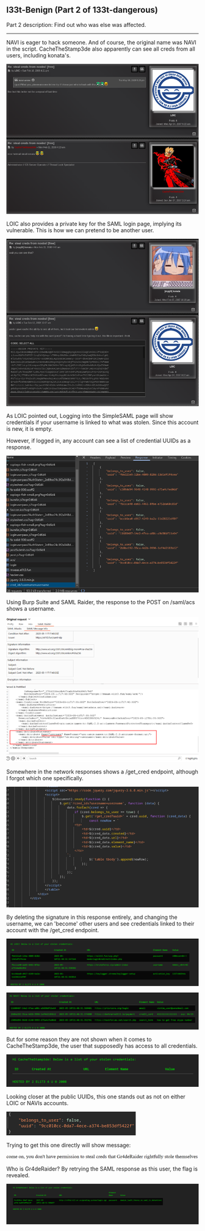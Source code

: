 ## l33t-Benign (Part 2 of 133t-dangerous)

Part 2 description: Find out who was else was affected.

---

NAVI is eager to hack someone. And of course, the original name was NAVI in the script. CacheTheStamp3de also apparently can see all creds from all users, including konata's.

![alt text](images/image-52.png)

LOIC also provides a private key for the SAML login page, implying its vulnerable. This is how we can pretend to be another user.

![alt text](images/image-53.png)

As LOIC pointed out, Logging into the SimpleSAML page will show credentials if your username is linked to what was stolen. Since this account is new, it is empty.

However, if logged in, any account can see a list of credential UUIDs as a response.

![alt text](images/image-64.png)

Using Burp Suite and SAML Raider, the response to the POST on /saml/acs shows a username.

![alt text](images/image-62.png)

Somewhere in the network responses shows a /get_cred endpoint, although I forgot which one specifically.

![alt text](images/image-65.png)

By deleting the signature in this response entirely, and changing the username, we can 'become' other users and see credentials linked to their account with the /get_cred endpoint.

![alt text](images/image-66.png)

![alt text](images/image-67.png)

But for some reason they are not shown when it comes to CacheTheStamp3de, the user that supposedly has access to all credentials.

![alt text](images/image-63.png)

Looking closer at the public UUIDs, this one stands out as not on either LOIC or NAVIs accounts.

![alt text](images/image-68.png)

Trying to get this one directly will show message:

![alt text](images/image-70.png)

Who is Gr4deRaider? By retrying the SAML response as this user, the flag is revealed.

![alt text](images/image-71.png)
